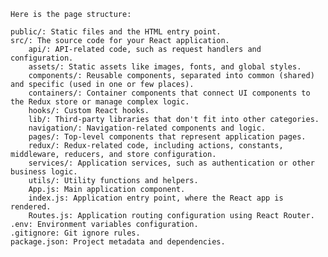     Here is the page structure:

    public/: Static files and the HTML entry point.
    src/: The source code for your React application.
        api/: API-related code, such as request handlers and configuration.
        assets/: Static assets like images, fonts, and global styles.
        components/: Reusable components, separated into common (shared) and specific (used in one or few places).
        containers/: Container components that connect UI components to the Redux store or manage complex logic.
        hooks/: Custom React hooks.
        lib/: Third-party libraries that don't fit into other categories.
        navigation/: Navigation-related components and logic.
        pages/: Top-level components that represent application pages.
        redux/: Redux-related code, including actions, constants, middleware, reducers, and store configuration.
        services/: Application services, such as authentication or other business logic.
        utils/: Utility functions and helpers.
        App.js: Main application component.
        index.js: Application entry point, where the React app is rendered.
        Routes.js: Application routing configuration using React Router.
    .env: Environment variables configuration.
    .gitignore: Git ignore rules.
    package.json: Project metadata and dependencies.
